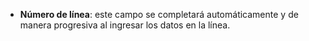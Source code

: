 - **Número de línea**: este campo se completará automáticamente y de manera progresiva al ingresar los datos en la línea.